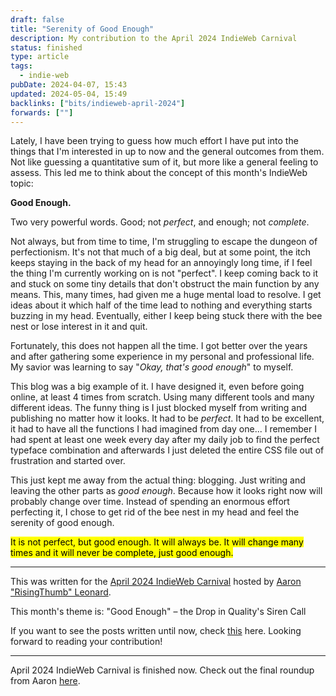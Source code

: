 ```yaml
---
draft: false
title: "Serenity of Good Enough"
description: My contribution to the April 2024 IndieWeb Carnival
status: finished
type: article
tags:
  - indie-web
pubDate: 2024-04-07, 15:43
updated: 2024-05-04, 15:49
backlinks: ["bits/indieweb-april-2024"]
forwards: [""]
---
```


Lately, I have been trying to guess how much effort I have put into the things that I'm interested in up to now and the general outcomes from them. Not like guessing a quantitative sum of it, but more like a general feeling to assess. This led me to think about the concept of this month's IndieWeb topic:

**Good Enough.**

Two very powerful words. Good; not _perfect_, and enough; not _complete_.

Not always, but from time to time, I'm struggling to escape the dungeon of perfectionism. It's not that much of a big deal, but at some point, the itch keeps staying in the back of my head for an annoyingly long time, if I feel the thing I'm currently working on is not "perfect". I keep coming back to it and stuck on some tiny details that don't obstruct the main function by any means. This, many times, had given me a huge mental load to resolve. I get ideas about it which half of the time lead to nothing and everything starts buzzing in my head. Eventually, either I keep being stuck there with the bee nest or lose interest in it and quit.

Fortunately, this does not happen all the time. I got better over the years and after gathering some experience in my personal and professional life. My savior was learning to say "_Okay, that's good enough_" to myself.

This blog was a big example of it. I have designed it, even before going online, at least 4 times from scratch. Using many different tools and many different ideas. The funny thing is I just blocked myself from writing and publishing no matter how it looks. It had to be _perfect_. It had to be excellent, it had to have all the functions I had imagined from day one... I remember I had spent at least one week every day after my daily job to find the perfect typeface combination and afterwards I just deleted the entire CSS file out of frustration and started over.

This just kept me away from the actual thing: blogging. Just writing and leaving the other parts as _good enough_. Because how it looks right now will probably change over time. Instead of spending an enormous effort perfecting it, I chose to get rid of the bee nest in my head and feel the serenity of good enough.

<mark class="hltr-ah">It is not perfect, but good enough. It will always be. It will change many times and it will never be complete, just good enough.</mark>

<hr />

This was written for the [April 2024 IndieWeb Carnival](https://risingthumb.xyz/Writing/Blog/IndieWeb_Carnival_of_April) hosted by [Aaron "RisingThumb" Leonard](https://risingthumb.xyz).

This month's theme is: "Good Enough" – the Drop in Quality's Siren Call

If you want to see the posts written until now, check [this](https://risingthumb.xyz/Writing/Blog/IndieWeb_Carnival_of_April_Roundup) here. Looking forward to reading your contribution!

<hr />

April 2024 IndieWeb Carnival is finished now. Check out the final roundup from Aaron [here](https://risingthumb.xyz/Writing/Blog/IndieWeb_Carnival_of_April_Final_Roundup).

